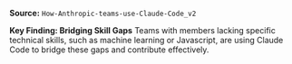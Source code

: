 **Source:** `How-Anthropic-teams-use-Claude-Code_v2`

**Key Finding: Bridging Skill Gaps**
Teams with members lacking specific technical skills, such as machine learning or Javascript, are using Claude Code to bridge these gaps and contribute effectively.
